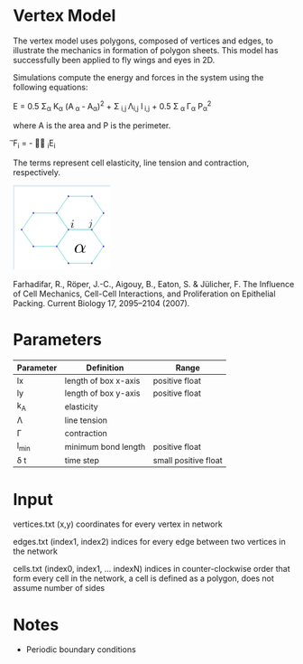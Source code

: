 # Vertex Model

The vertex model uses polygons, composed of vertices and edges, to illustrate the mechanics in formation of polygon sheets. This model has successfully been applied to fly wings and eyes in 2D.  

Simulations compute the energy and forces in the system using the following equations:

E = 0.5 &Sigma;<sub>&alpha;</sub> K<sub>&alpha;</sub> (A<sub> &alpha; </sub> - A<sub>&alpha;</sub>)<sup>2</sup> + &Sigma;<sub> i,j </sub> &Lambda;<sub>i,j</sub> l<sub> i,j</sub>	+ 0.5 &Sigma;<sub> &alpha; </sub> &Gamma;<sub>&alpha;</sub> P<sub>&alpha;</sub><sup>2</sup>

where A is the area and P is the perimeter. 

&#8407;F<sub>i</sub> = - &#8407;&nabla; <sub>i</sub>E<sub>i</sub>


The terms represent cell elasticity, line tension and contraction, respectively. 

<img src="https://github.com/alsignoriello/vertex_model/blob/master/images/vertex_model_description.png">


Farhadifar, R., Röper, J.-C., Aigouy, B., Eaton, S. & Jülicher, F. The Influence of Cell Mechanics, Cell-Cell Interactions, and Proliferation on Epithelial Packing. Current Biology 17, 2095–2104 (2007).


# Parameters


|Parameter | Definition | Range |
|----------|------------|-------|
| lx | length of box x-axis | positive float |
| ly | length of box y-axis | positive float |
| k<sub>A</sub> | elasticity | |
| &Lambda; | line tension | | 
| &Gamma; | contraction| |
| l<sub>min</sub> | minimum bond length | positive float |
| &delta; t| time step | small positive float | 

# Input

vertices.txt (x,y) coordinates for every vertex in network

edges.txt (index1, index2) indices for every edge between two vertices in the network

cells.txt (index0, index1, ... indexN) indices in counter-clockwise order that form every cell in the network, a cell is defined as a polygon, does not assume number of sides


# Notes

- Periodic boundary conditions





